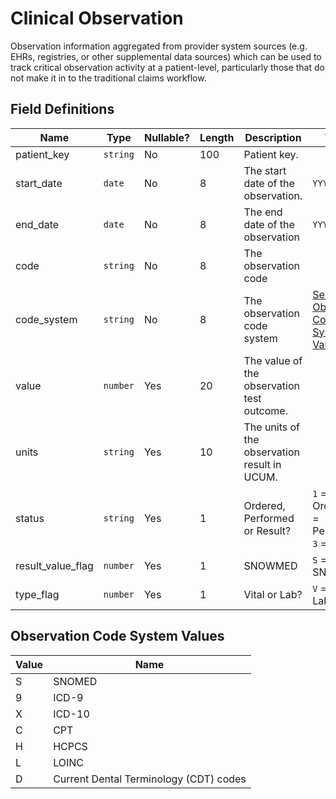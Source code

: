 # Clinical Observation

Observation information aggregated from provider system sources (e.g. EHRs, registries, or other supplemental data sources) which can be used to track critical observation activity at a patient-level, particularly those that do not make it in to the traditional claims workflow.

## Field Definitions

| Name | Type | Nullable? | Length | Description | Values |
| --- | --- | --- | --- | --- | --- |
| patient_key | `string` | No | 100 | Patient key. |  |
| start_date | `date` | No | 8 | The start date of the observation.  | `YYYYMMDD` |
| end_date | `date` | No | 8 | The end date of the observation | `YYYYMMDD` |
| code | `string` | No | 8 | The observation code |  |
| code_system | `string` | No | 8 | The observation code system | [See Observation Code System Values](/data-model/inbound/ch_clinical_diagnosis#diagnosis-code-system-values) |
| value | `number` | Yes | 20 | The value of the observation test outcome. |  |
| units | `string` | Yes | 10 | The units of the observation result in UCUM. |  |
| status | `string` | Yes | 1 | Ordered, Performed or Result? | `1` = Ordered, `2` = Performed, `3` = Result |
| result_value_flag | `number` | Yes | 1 | SNOWMED | `S` = SNOWMED |
| type_flag | `number` | Yes | 1 | Vital or Lab? | `V` = Vital, `L` = Lab |

## Observation Code System Values

| Value | Name |
| --- | --- |
| S | SNOMED |
| 9 | ICD-9 |
| X | ICD-10 |
| C | CPT |
| H | HCPCS |
| L | LOINC |
| D | Current Dental Terminology (CDT) codes |